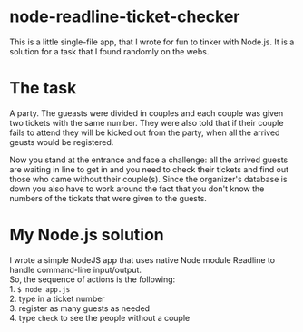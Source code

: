 # node-readline-ticket-checker

This is a little single-file app, that I wrote for fun to tinker with Node.js. It is a solution for a task that I found randomly on the webs.

# The task
A party. The gueasts were divided in couples and each couple was given two tickets with the same number. They were also told that if their couple fails to attend they will be kicked out from the party, when all the arrived geusts would be registered.

Now you stand at the entrance and face a challenge: all the arrived guests are waiting in line to get in and you need to check their tickets and find out those who came without their couple(s). Since the organizer's database is down you also have to work around the fact that you don't know the numbers of the tickets that were given to the guests.

# My Node.js solution
I wrote a simple NodeJS app that uses native Node module Readline to handle command-line input/output.
<br>So, the sequence of actions is the following:
<br>1. `$ node app.js`
<br>2. type in a ticket number
<br>3. register as many guests as needed
<br>4. type `check` to see the people without a couple
